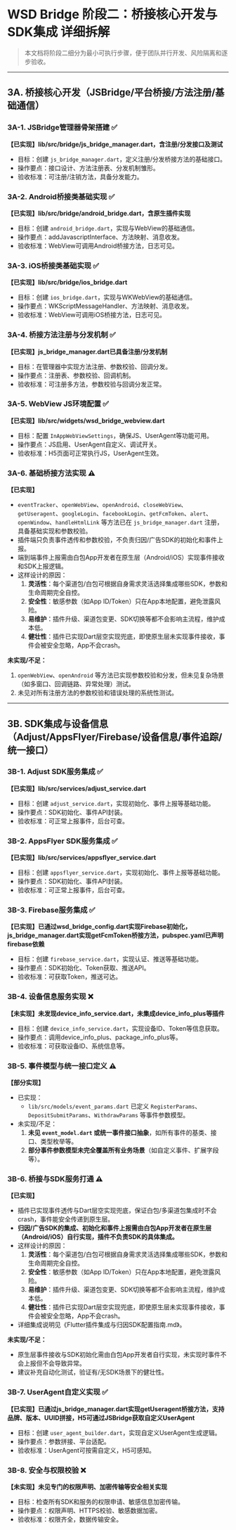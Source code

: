 # WSD Bridge 阶段二：桥接核心开发与SDK集成 详细拆解

> 本文档将阶段二细分为最小可执行步骤，便于团队并行开发、风险隔离和逐步验收。

---

## 3A. 桥接核心开发（JSBridge/平台桥接/方法注册/基础通信）

### 3A-1. JSBridge管理器骨架搭建 ✅
**【已实现】lib/src/bridge/js_bridge_manager.dart，含注册/分发接口及测试**
- 目标：创建 `js_bridge_manager.dart`，定义注册/分发桥接方法的基础接口。
- 操作要点：接口设计、方法注册表、分发机制雏形。
- 验收标准：可注册/注销方法，具备分发能力。

### 3A-2. Android桥接类基础实现 ✅
**【已实现】lib/src/bridge/android_bridge.dart，含原生插件实现**
- 目标：创建 `android_bridge.dart`，实现与WebView的基础通信。
- 操作要点：addJavascriptInterface、方法映射、消息收发。
- 验收标准：WebView可调用Android桥接方法，日志可见。

### 3A-3. iOS桥接类基础实现 ✅
**【已实现】lib/src/bridge/ios_bridge.dart**
- 目标：创建 `ios_bridge.dart`，实现与WKWebView的基础通信。
- 操作要点：WKScriptMessageHandler、方法映射、消息收发。
- 验收标准：WebView可调用iOS桥接方法，日志可见。

### 3A-4. 桥接方法注册与分发机制 ✅
**【已实现】js_bridge_manager.dart已具备注册/分发机制**
- 目标：在管理器中实现方法注册、参数校验、回调分发。
- 操作要点：注册表、参数校验、回调机制。
- 验收标准：可注册多方法，参数校验与回调分发正常。

### 3A-5. WebView JS环境配置 ✅
**【已实现】lib/src/widgets/wsd_bridge_webview.dart**
- 目标：配置 `InAppWebViewSettings`，确保JS、UserAgent等功能可用。
- 操作要点：JS启用、UserAgent自定义、调试开关。
- 验收标准：H5页面可正常执行JS，UserAgent生效。

### 3A-6. 基础桥接方法实现 ⚠️
**【已实现】**
- `eventTracker`、`openWebView`、`openAndroid`、`closeWebView`、`getUseragent`、`googleLogin`、`facebookLogin`、`getFcmToken`、`alert`、`openWindow`、`handleHtmlLink` 等方法已在 `js_bridge_manager.dart` 注册，具备基础实现和参数校验。
- 插件端只负责事件透传和参数校验，不负责归因/广告SDK的初始化和事件上报。
- 端到端事件上报需由白包App开发者在原生层（Android/iOS）实现事件接收和SDK上报逻辑。
- 这样设计的原因：
  1. **灵活性**：每个渠道包/白包可根据自身需求灵活选择集成哪些SDK，参数和生命周期完全自控。
  2. **安全性**：敏感参数（如App ID/Token）只在App本地配置，避免泄露风险。
  3. **易维护**：插件升级、渠道包变更、SDK切换等都不会影响主流程，维护成本低。
  4. **健壮性**：插件已实现Dart层空实现兜底，即使原生层未实现事件接收，事件会被安全忽略，App不会crash。

**未实现/不足：**
1. `openWebView`、`openAndroid` 等方法已实现参数校验和分发，但未见复杂场景（如多窗口、回调链路、异常处理）测试。
2. 未见对所有注册方法的参数校验和错误处理的系统性测试。

---

## 3B. SDK集成与设备信息（Adjust/AppsFlyer/Firebase/设备信息/事件追踪/统一接口）

### 3B-1. Adjust SDK服务集成 ✅
**【已实现】lib/src/services/adjust_service.dart**
- 目标：创建 `adjust_service.dart`，实现初始化、事件上报等基础功能。
- 操作要点：SDK初始化、事件API封装。
- 验收标准：可正常上报事件，后台可查。

### 3B-2. AppsFlyer SDK服务集成 ✅
**【已实现】lib/src/services/appsflyer_service.dart**
- 目标：创建 `appsflyer_service.dart`，实现初始化、事件上报等基础功能。
- 操作要点：SDK初始化、事件API封装。
- 验收标准：可正常上报事件，后台可查。

### 3B-3. Firebase服务集成 ✅
**【已实现】已通过wsd_bridge_config.dart实现Firebase初始化，js_bridge_manager.dart实现getFcmToken桥接方法，pubspec.yaml已声明firebase依赖**
- 目标：创建 `firebase_service.dart`，实现认证、推送等基础功能。
- 操作要点：SDK初始化、Token获取、推送API。
- 验收标准：可获取Token，推送可达。

### 3B-4. 设备信息服务实现 ❌
**【未实现】未发现device_info_service.dart，未集成device_info_plus等插件**
- 目标：创建 `device_info_service.dart`，实现设备ID、Token等信息获取。
- 操作要点：调用device_info_plus、package_info_plus等。
- 验收标准：可获取设备ID、系统信息等。

### 3B-5. 事件模型与统一接口定义 ⚠️
**【部分实现】**
- 已实现：
  - `lib/src/models/event_params.dart` 已定义 `RegisterParams`、`DepositSubmitParams`、`WithdrawParams` 等事件参数模型。
- 未实现/不足：
  1. **未见 `event_model.dart` 或统一事件接口抽象**，如所有事件的基类、接口、类型枚举等。
  2. **部分事件参数模型未完全覆盖所有业务场景**（如自定义事件、扩展字段等）。

### 3B-6. 桥接与SDK服务打通 ⚠️

**【已实现】**
- 插件已实现事件透传与Dart层空实现兜底，保证白包/多渠道包集成时不会crash，事件能安全传递到原生层。
- **归因/广告SDK的集成、初始化和事件上报需由白包App开发者在原生层（Android/iOS）自行实现，插件不负责SDK的具体集成。**
- 这样设计的原因：
  1. **灵活性**：每个渠道包/白包可根据自身需求灵活选择集成哪些SDK，参数和生命周期完全自控。
  2. **安全性**：敏感参数（如App ID/Token）只在App本地配置，避免泄露风险。
  3. **易维护**：插件升级、渠道包变更、SDK切换等都不会影响主流程，维护成本低。
  4. **健壮性**：插件已实现Dart层空实现兜底，即使原生层未实现事件接收，事件会被安全忽略，App不会crash。
- 详细集成说明见《Flutter插件集成与归因SDK配置指南.md》。

**未实现/不足：**
- 原生层事件接收与SDK初始化需由白包App开发者自行实现，未实现时事件不会上报但不会导致异常。
- 建议补充自动化测试，验证有/无SDK场景下的健壮性。

### 3B-7. UserAgent自定义实现 ✅
**【已实现】已通过js_bridge_manager.dart实现getUseragent桥接方法，支持品牌、版本、UUID拼接，H5可通过JSBridge获取自定义UserAgent**
- 目标：创建 `user_agent_builder.dart`，实现自定义UserAgent生成逻辑。
- 操作要点：参数拼接、平台适配。
- 验收标准：UserAgent可按需自定义，H5可感知。

### 3B-8. 安全与权限校验 ❌
**【未实现】未见专门的权限声明、加密传输等安全相关实现**
- 目标：检查所有SDK和服务的权限申请、敏感信息加密传输。
- 操作要点：权限声明、HTTPS校验、敏感数据加密。
- 验收标准：权限齐全，数据传输安全。